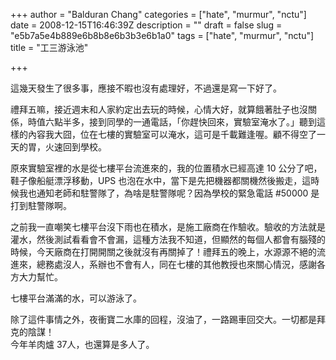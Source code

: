 +++
author = "Balduran Chang"
categories = ["hate", "murmur", "nctu"]
date = 2008-12-15T16:46:39Z
description = ""
draft = false
slug = "e5b7a5e4b889e6b8b8e6b3b3e6b1a0"
tags = ["hate", "murmur", "nctu"]
title = "工三游泳池"

+++


這幾天發生了很多事，應接不暇也沒有處理好，不過還是寫一下好了。

禮拜五嘛，接近週末和人家約定出去玩的時候，心情大好，就算餓著肚子也沒關係，時值六點半多，接到同學的一通電話，「你趕快回來，實驗室淹水了。」聽到這樣的內容我大囧，位在七樓的實驗室可以淹水，這可是千載難逢喔。顧不得空了一天的胃，火速回到學校。

原來實驗室裡的水是從七樓平台流進來的，我的位置積水已經高達 10 公分了吧，鞋子像船艇漂浮移動，UPS 也泡在水中，當下是先把機器都關機然後搬走，這時候我也通知老師和駐警隊了，為啥是駐警隊呢？因為學校的緊急電話 #50000 是打到駐警隊啊。

之前我一直嘲笑七樓平台沒下雨也在積水，是施工廠商在作驗收。驗收的方法就是灌水，然後測試看看會不會漏，這種方法我不知道，但顯然的每個人都會有腦殘的時候，今天廠商在打開開關之後就沒有再關掉了！禮拜五的晚上，水源源不絕的流進來，總務處沒人，系辦也不會有人，同在七樓的其他教授也來關心情況，感謝各方大力幫忙。

七樓平台滿滿的水，可以游泳了。

  
 除了這件事情之外，夜衝寶二水庫的回程，沒油了，一路踢車回交大。一切都是拜克的陰謀！  
 今年羊肉爐 37人，也還算是多人了。

